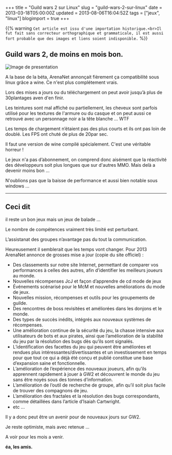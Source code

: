 +++
title = "Guild wars 2 sur Linux"
slug = "guild-wars-2-sur-linux"
date = 2013-03-18T05:00:00Z
updated = 2013-08-06T16:04:52Z
tags = ["jeux", "linux"]
blogimport = true
+++

{{% warning `Cet article est issu d'une importation historique.<br>Il fut fait sans correcteur orthographique et grammaticale, il est aussi fort probable que des images et liens soient indisponible.` %}}

## Guild wars 2, de moins en mois bon.

![Image de presentation](/images/www.ylluminatis.com-forum-uploads-ac62a944dff38639c307587be7f15a4f.jpg "")

A la base de la béta, ArenaNet annonçait fièrement ça compatibilité sous linux grâce a wine. Ce n'est plus complétement vrais.

Lors des mises a jours ou du téléchargement on peut avoir jusqu’à plus de 30plantages aven d'en finir.

Les teintures sont mal affiché ou partiellement, les cheveux sont parfois utilisé pour les textures de l'armure ou du casque et on peut aussi ce retrouvé avec un personnage noir a la tête blanche ... WTF

Les temps de chargement n’étaient pas des plus courts et ils ont pas loin de doublé. Les FPS ont chuté de plus de 20par sec.

Il faut une version de wine compilé spécialement. C'est une véritable horreur !

Le jeux n'a pas d’abonnement, on comprend donc aisément que la réactivité des développeurs soit plus longues que sur d'autres MMO. Mais delà a devenir moins bon ...

N'oublions pas que la baisse de performance et aussi bien notable sous windows ...

---

## Ceci dit

il reste un bon jeux mais un jeux de balade ...

Le nombre de compétences vraiment très limité est perturbant.

L’assistanat des groupes n’avantage pas du tout la communication.

Heureusement il semblerait que les temps vont changer. Pour 2013 ArenaNet annonce de grosses mise a jour (copie du site officiel) :

- Des classements sur notre site Internet, permettant de comparer vos performances à celles des autres, afin d’identifier les meilleurs joueurs au monde.
- Nouvelles récompenses JcJ et façon d’apprendre de cd mode de jeux
- Événements scénarisé pour le McM et nouvelles améliorations du mode de jeux.
- Nouvelles mission, récompenses et outils pour les groupements de guilde.
- Des rencontres de boss revisitées et améliorées dans les donjons et le monde.
- Des types de succès inédits, intégrés aux nouveaux systèmes de récompenses.
- Une amélioration continue de la sécurité du jeu, la chasse intensive aux utilisateurs de bots et aux pirates, ainsi que l’amélioration de la stabilité du jeu par la résolution des bugs dès qu’ils sont signalés.
- L’identification des facettes du jeu qui peuvent être améliorées et rendues plus intéressantes/divertissantes et un investissement en temps pour que tout ce qui a déjà été conçu et publié constitue une base d’expansion saine et fonctionnelle.
- L’amélioration de l’expérience des nouveaux joueurs, afin qu’ils apprennent rapidement à jouer à GW2 et découvrent le monde du jeu sans être noyés sous des tonnes d’information.
- L’amélioration de l’outil de recherche de groupe, afin qu’il soit plus facile de trouver des compagnons de jeu.
- L’amélioration des fractales et la résolution des bugs correspondants, comme détaillées dans l’article d’Isaiah Cartwright.
- etc ...

Il y a donc peut être un avenir pour de nouveaux jours sur GW2.

Je reste optimiste, mais avec retenue ...

A voir pour les mois a venir.

**éa, les amis.**
